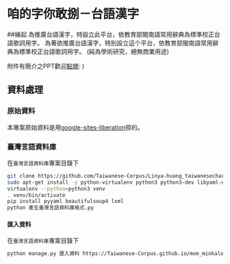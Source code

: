 # 咱的字你敢捌－台語漢字

##緣起
為推廣台語漢字，特設立此平台，依教育部閩南語常用辭典為標準校正台語歌詞用字。
為著欲推廣台語漢字，特別設立這个平台，依教育部閩南語常用辭典為標準校正台語歌詞用字。
(純為學術研究，絕無商業用途)

附件有簡介之PPT歡迎[點閱](https://docs.google.com/viewer?a=v&pid=sites&srcid=ZGVmYXVsdGRvbWFpbnx0YWl3YW5lc2VjaGFyYWN0ZXJzfGd4OjIxMmI2MDA2YjcyZGI5NDU): )

## 資料處理

### 原始資料
本專案原始資料是用[google-sites-liberation](https://github.com/sih4sing5hong5/google-sites-liberation)掠的。

### 臺灣言語資料庫
在`臺灣言語資料庫`專案目錄下
```bash
git clone https://github.com/Taiwanese-Corpus/Linya-huang_taiwanesecharacters.git
sudo apt-get install -y python-virtualenv python3 python3-dev libyaml-dev
virtualenv --python=python3 venv
. venv/bin/activate
pip install pyyaml beautifulsoup4 lxml
python 產生臺灣言語資料庫格式.py
```

#### 匯入資料
在`臺灣言語資料庫`專案目錄下
```bash
python manage.py 匯入資料 https://Taiwanese-Corpus.github.io/moe_minkalaok/咱的字你敢捌.yaml
```
